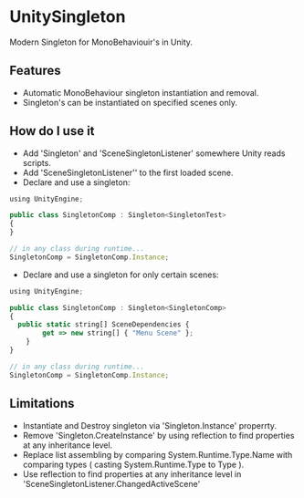 # UnitySingleton
Modern Singleton for MonoBehaviouir's in Unity.

## Features
- Automatic MonoBehaviour singleton instantiation and removal.
- Singleton's can be instantiated on specified scenes only.

## How do I use it
- Add 'Singleton' and 'SceneSingletonListener' somewhere Unity reads scripts.
- Add 'SceneSingletonListener'' to the first loaded scene.
- Declare and use a singleton:
```javascript
using UnityEngine;

public class SingletonComp : Singleton<SingletonTest>
{
}

// in any class during runtime...
SingletonComp = SingletonComp.Instance;
```
- Declare and use a singleton for only certain scenes:
```javascript
using UnityEngine;

public class SingletonComp : Singleton<SingletonComp>
{
  public static string[] SceneDependencies {
        get => new string[] { "Menu Scene" };
    }
}

// in any class during runtime...
SingletonComp = SingletonComp.Instance;
```

## Limitations
- Instantiate and Destroy singleton via 'Singleton.Instance' properrty.
- Remove 'Singleton.CreateInstance' by using reflection to find properties at any inheritance level.
- Replace list assembling by comparing System.Runtime.Type.Name with comparing types ( casting System.Runtime.Type to Type ).
- Use reflection to find properties at any inheritance level in 'SceneSingletonListener.ChangedActiveScene'
